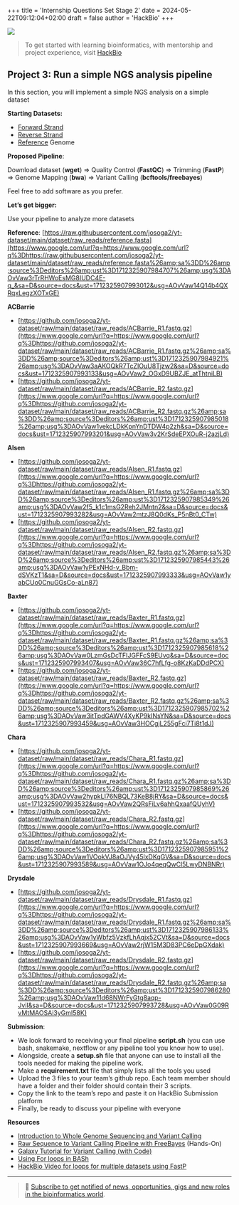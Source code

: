 +++
title = 'Internship Questions Set Stage 2'
date = 2024-05-22T09:12:04+02:00
draft = false
author = 'HackBio'
+++

![](images/Internship.png)

> To get started with learning bioinformatics, with mentorship and project experience, visit [HackBio](https://thehackbio.com)

## **Project 3: Run a simple NGS analysis pipeline**

In this section, you will implement a simple NGS analysis on a simple dataset

**Starting Datasets:**

- [Forward Strand](https://www.google.com/url?q=https://www.google.com/url?q%3Dhttps://zenodo.org/records/10426436/files/ERR8774458_1.fastq.gz?download%253D1%26amp;sa%3DD%26amp;source%3Deditors%26amp;ust%3D1712325907983611%26amp;usg%3DAOvVaw1s7cFGXEu-p2dYmmTorvHU&sa=D&source=docs&ust=1712325907992477&usg=AOvVaw38coaiMy7t0gwZ1YS8a75k)
- [Reverse Strand](https://www.google.com/url?q=https://www.google.com/url?q%3Dhttps://zenodo.org/records/10426436/files/ERR8774458_2.fastq.gz?download%253D1%26amp;sa%3DD%26amp;source%3Deditors%26amp;ust%3D1712325907983787%26amp;usg%3DAOvVaw3vnmcuR34nF70vpiQMVDsW&sa=D&source=docs&ust=1712325907992631&usg=AOvVaw3EFwehhBGPjWr_GjlvjmS5)
- [Reference](https://www.google.com/url?q=https://www.google.com/url?q%3Dhttps://zenodo.org/records/10886725/files/Reference.fasta?download%253D1%26amp;sa%3DD%26amp;source%3Deditors%26amp;ust%3D1712325907983909%26amp;usg%3DAOvVaw1cwZjXPZIofYZzkkKAkLlg&sa=D&source=docs&ust=1712325907992699&usg=AOvVaw2EdUT1BtuagiTf1Ls-AyDV) Genome

**Proposed Pipeline**:

Download dataset (**wget**) => Quality Control (**FastQC**) => Trimming (**FastP**) => Genome Mapping (**bwa**) => Variant Calling (**bcftools/freebayes**)

Feel free to add software as you prefer.

**Let’s get bigger:**

Use your pipeline to analyze more datasets

**Reference**: [https://raw.githubusercontent.com/josoga2/yt-dataset/main/dataset/raw_reads/reference.fasta](https://www.google.com/url?q=https://www.google.com/url?q%3Dhttps://raw.githubusercontent.com/josoga2/yt-dataset/main/dataset/raw_reads/reference.fasta%26amp;sa%3DD%26amp;source%3Deditors%26amp;ust%3D1712325907984707%26amp;usg%3DAOvVaw3rTrRHWoEsMG8IUDC4E-q_&sa=D&source=docs&ust=1712325907993012&usg=AOvVaw14Q14b4QXRqxLegzXOTxGE)

**ACBarrie**

- [https://github.com/josoga2/yt-dataset/raw/main/dataset/raw_reads/ACBarrie_R1.fastq.gz](https://www.google.com/url?q=https://www.google.com/url?q%3Dhttps://github.com/josoga2/yt-dataset/raw/main/dataset/raw_reads/ACBarrie_R1.fastq.gz%26amp;sa%3DD%26amp;source%3Deditors%26amp;ust%3D1712325907984921%26amp;usg%3DAOvVaw3aAKOQkR7TcZIOuU8Tjzw2&sa=D&source=docs&ust=1712325907993133&usg=AOvVaw2_OGxD9UBZJE_atThtniLB)
- [https://github.com/josoga2/yt-dataset/raw/main/dataset/raw_reads/ACBarrie_R2.fastq.gz](https://www.google.com/url?q=https://www.google.com/url?q%3Dhttps://github.com/josoga2/yt-dataset/raw/main/dataset/raw_reads/ACBarrie_R2.fastq.gz%26amp;sa%3DD%26amp;source%3Deditors%26amp;ust%3D1712325907985018%26amp;usg%3DAOvVaw1vekcLDkKpnYnDTDW4p2zh&sa=D&source=docs&ust=1712325907993201&usg=AOvVaw3v2KrSdeEPXOuR-j2azjLd)

**Alsen**

- [https://github.com/josoga2/yt-dataset/raw/main/dataset/raw_reads/Alsen_R1.fastq.gz](https://www.google.com/url?q=https://www.google.com/url?q%3Dhttps://github.com/josoga2/yt-dataset/raw/main/dataset/raw_reads/Alsen_R1.fastq.gz%26amp;sa%3DD%26amp;source%3Deditors%26amp;ust%3D1712325907985349%26amp;usg%3DAOvVaw2f5_k1c1msG2Reh2JMntn2&sa=D&source=docs&ust=1712325907993282&usg=AOvVaw2mtzJ8Q0dKs_P5nBt0_CTw)
- [https://github.com/josoga2/yt-dataset/raw/main/dataset/raw_reads/Alsen_R2.fastq.gz](https://www.google.com/url?q=https://www.google.com/url?q%3Dhttps://github.com/josoga2/yt-dataset/raw/main/dataset/raw_reads/Alsen_R2.fastq.gz%26amp;sa%3DD%26amp;source%3Deditors%26amp;ust%3D1712325907985443%26amp;usg%3DAOvVaw1yPExNHd-v_Bbm-dSVKzT1&sa=D&source=docs&ust=1712325907993333&usg=AOvVaw1yabCUo0CnuGGsCo-aLn87)

**Baxter**

- [https://github.com/josoga2/yt-dataset/raw/main/dataset/raw_reads/Baxter_R1.fastq.gz](https://www.google.com/url?q=https://www.google.com/url?q%3Dhttps://github.com/josoga2/yt-dataset/raw/main/dataset/raw_reads/Baxter_R1.fastq.gz%26amp;sa%3DD%26amp;source%3Deditors%26amp;ust%3D1712325907985618%26amp;usg%3DAOvVaw0LzmGsDcTFIJGFFcS9EUvq&sa=D&source=docs&ust=1712325907993407&usg=AOvVaw36C7hfLfg-o8KzKaDDdPCX)
- [https://github.com/josoga2/yt-dataset/raw/main/dataset/raw_reads/Baxter_R2.fastq.gz](https://www.google.com/url?q=https://www.google.com/url?q%3Dhttps://github.com/josoga2/yt-dataset/raw/main/dataset/raw_reads/Baxter_R2.fastq.gz%26amp;sa%3DD%26amp;source%3Deditors%26amp;ust%3D1712325907985702%26amp;usg%3DAOvVaw3itTpdGAWV4XyKP9kINsYN&sa=D&source=docs&ust=1712325907993459&usg=AOvVaw3HOCgjL255gFci7Ti8t1dJ)

**Chara**

- [https://github.com/josoga2/yt-dataset/raw/main/dataset/raw_reads/Chara_R1.fastq.gz](https://www.google.com/url?q=https://www.google.com/url?q%3Dhttps://github.com/josoga2/yt-dataset/raw/main/dataset/raw_reads/Chara_R1.fastq.gz%26amp;sa%3DD%26amp;source%3Deditors%26amp;ust%3D1712325907985869%26amp;usg%3DAOvVaw2hypkLI76NBQL73KeB8jRY&sa=D&source=docs&ust=1712325907993532&usg=AOvVaw2QRsFiLv6ahhQxaafQUyhV)
- [https://github.com/josoga2/yt-dataset/raw/main/dataset/raw_reads/Chara_R2.fastq.gz](https://www.google.com/url?q=https://www.google.com/url?q%3Dhttps://github.com/josoga2/yt-dataset/raw/main/dataset/raw_reads/Chara_R2.fastq.gz%26amp;sa%3DD%26amp;source%3Deditors%26amp;ust%3D1712325907985951%26amp;usg%3DAOvVaw1VOokVJ8aOJVy45lxDKqGV&sa=D&source=docs&ust=1712325907993589&usg=AOvVaw1OJo4qeqQwCl5LwyDNBNRr)

**Drysdale**

- [https://github.com/josoga2/yt-dataset/raw/main/dataset/raw_reads/Drysdale_R1.fastq.gz](https://www.google.com/url?q=https://www.google.com/url?q%3Dhttps://github.com/josoga2/yt-dataset/raw/main/dataset/raw_reads/Drysdale_R1.fastq.gz%26amp;sa%3DD%26amp;source%3Deditors%26amp;ust%3D1712325907986133%26amp;usg%3DAOvVaw1yWbfz5VzkfLhAqjx52CVt&sa=D&source=docs&ust=1712325907993669&usg=AOvVaw2rjW15M3D83PC6eDpGXdak)
- [https://github.com/josoga2/yt-dataset/raw/main/dataset/raw_reads/Drysdale_R2.fastq.gz](https://www.google.com/url?q=https://www.google.com/url?q%3Dhttps://github.com/josoga2/yt-dataset/raw/main/dataset/raw_reads/Drysdale_R2.fastq.gz%26amp;sa%3DD%26amp;source%3Deditors%26amp;ust%3D1712325907986280%26amp;usg%3DAOvVaw11d68NWrFyGtg8aqp-JviI&sa=D&source=docs&ust=1712325907993728&usg=AOvVaw0G09RvMtMAOSAi3yGmI58K)

**Submission**:

- We look forward to receiving your final pipeline **script.sh** (you can use bash, snakemake, nextflow or any pipeline tool you know how to use).
- Alongside, create a **setup.sh** file that anyone can use to install all the tools needed for making the pipeline work.
- Make a **requirement.txt** file that simply lists all the tools you used
- Upload the 3 files to your team’s github repo. Each team member should have a folder and their folder should contain their 3 scripts.
- Copy the link to the team’s repo and paste it on HackBio Submission platform
- Finally, be ready to discuss your pipeline with everyone

**Resources**

- [Introduction to Whole Genome Sequencing and Variant Calling](https://www.google.com/url?q=https://www.google.com/url?q%3Dhttps://www.youtube.com/watch?v%253DNxRECdxKP40%26amp;sa%3DD%26amp;source%3Deditors%26amp;ust%3D1712325907987103%26amp;usg%3DAOvVaw13LRKERNM9nPfZFXtHaHm0&sa=D&source=docs&ust=1712325907994143&usg=AOvVaw3PqKIMj8wZ4duB2G2ysVig)
- [Raw Sequence to Variant Calling Pipeline with FreeBayes](https://www.google.com/url?q=https://www.google.com/url?q%3Dhttps://www.youtube.com/watch?v%253DgmJ6LteXAq0%26amp;sa%3DD%26amp;source%3Deditors%26amp;ust%3D1712325907987311%26amp;usg%3DAOvVaw3AwcToFIPx1dWMh2BY-92V&sa=D&source=docs&ust=1712325907994212&usg=AOvVaw2SP5F2YwqDT6LBEuB_iPfK) (Hands-On)
- [Galaxy Tutorial for Variant Calling (with Code)](https://www.google.com/url?q=https://www.google.com/url?q%3Dhttps://training.galaxyproject.org/training-material/topics/data-science/tutorials/bash-variant-calling/tutorial.html%26amp;sa%3DD%26amp;source%3Deditors%26amp;ust%3D1712325907987483%26amp;usg%3DAOvVaw1VLYT40aQSowPcnaNmUAhl&sa=D&source=docs&ust=1712325907994291&usg=AOvVaw2Eango74qMHDO-uYB3ls8T)
- [Using For loops in BASh](https://www.google.com/url?q=https://www.google.com/url?q%3Dhttps://www.youtube.com/watch?v%253DT7hVOiTsSUU%26amp;sa%3DD%26amp;source%3Deditors%26amp;ust%3D1712325907987615%26amp;usg%3DAOvVaw2PRroqkzTbPbmvyR0kC-_m&sa=D&source=docs&ust=1712325907994356&usg=AOvVaw2hvmvQ6ZDcC-uFWa9KbLnM)
- [HackBio Video for loops for multiple datasets using FastP](https://www.google.com/url?q=https://www.google.com/url?q%3Dhttps://youtu.be/HNE0VPZK8yM%26amp;sa%3DD%26amp;source%3Deditors%26amp;ust%3D1712325907987720%26amp;usg%3DAOvVaw1VOZ0BM60qJw7AgIrgVKvJ&sa=D&source=docs&ust=1712325907994428&usg=AOvVaw1XP6w97CG4jfo4DlMDDj5e)

---
> 🍿 [Subscribe to get notified of news, opportunities, gigs and new roles in the bioinformatics world](https://forms.gle/foGNDfPUQgi3QmSf7).